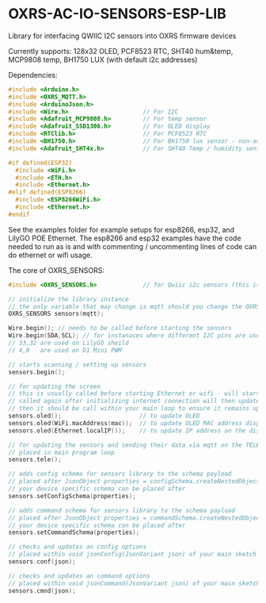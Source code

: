 # OXRS-AC-IO-SENSORS-ESP-LIB
Library for interfacing QWIIC I2C sensors into OXRS firmware devices

Currently supports:
128x32 OLED, PCF8523 RTC, SHT40 hum&temp, MCP9808 temp, BH1750 LUX (with default i2c addresses)

Dependencies:
``` c++
#include <Arduino.h>
#include <OXRS_MQTT.h>
#include <ArduinoJson.h>
#include <Wire.h>                     // For I2C
#include <Adafruit_MCP9808.h>         // For temp sensor
#include <Adafruit_SSD1306.h>         // For OLED display
#include <RTClib.h>                   // For PCF8523 RTC
#include <BH1750.h>                   // For BH1750 lux sensor - non-adafruit library: https://github.com/claws/BH1750
#include <Adafruit_SHT4x.h>           // For SHT40 Temp / humidity sensor

#if defined(ESP32)
  #include <WiFi.h>
  #include <ETH.h>
  #include <Ethernet.h> 
#elif defined(ESP8266)
  #include <ESP8266WiFi.h>
  #include <Ethernet.h>
#endif
```

See the examples folder for example setups for esp8266, esp32, and LilyGO POE Ethernet.
The esp8266 and esp32 examples have the code needed to run as is and with commenting / uncommenting lines of code can do ethernet or wifi usage.

The core of OXRS_SENSORS:
```c++
#include <OXRS_SENSORS.h>             // for Qwiic i2c sensors (this is the library)

// initialize the library instance
// the only variable that may change is mqtt should you change the OXRS_MQTT initializer
OXRS_SENSORS sensors(mqtt);      

Wire.begin(); // needs to be called before starting the sensors
Wire.begin(SDA,SCL); // for instanaces where different I2C pins are used
// 33,32 are used on LilyGO sheild
// 4,0   are used on D1 Mini PWM

// starts scanning / setting up sensors
sensors.begin();

// for updating the screen
// this is usually called before starting Ethernet or wifi - will start by showing mac address
// called again after initializing internet connection will then update with IP address
// then it should be call within your main loop to ensure it remains updated.
sensors.oled();                      // to update OLED
sensors.oled(WiFi.macAddress(mac));  // to update OLED MAC address display
sensors.oled(Ethernet.localIP());    // to update IP address on the display (wifi or ethernet)

// for updating the sensors and sending their data via mqtt on the TELE topic
// placed in main program loop
sensors.tele();

// adds config schema for sensors library to the schema payload
// placed after JsonObject properties = configSchema.createNestedObject("properties");
// your device specific schema can be placed after
sensors.setConfigSchema(properties);

// adds command schema for sensors library to the schema payload
// placed after JsonObject properties = commandSchema.createNestedObject("properties");
// your device specific schema can be placed after
sensors.setCommandSchema(properties);

// checks and updates an config options
// placed within void jsonConfig(JsonVariant json) of your main sketch
sensors.conf(json);

// checks and updates an command options
// placed within void jsonCommand(JsonVariant json) of your main sketch
sensors.cmnd(json);
```
